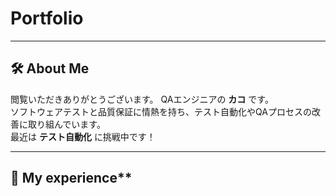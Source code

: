 # Portfolio
***
## 🛠 About Me
閲覧いただきありがとうございます。
QAエンジニアの **カコ** です。  
ソフトウェアテストと品質保証に情熱を持ち、テスト自動化やQAプロセスの改善に取り組んでいます。  
最近は **テスト自動化** に挑戦中です！  
***
## 🚀 My experience** 
